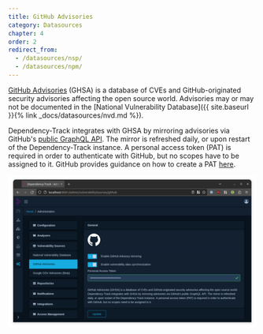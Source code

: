 ```yaml
---
title: GitHub Advisories
category: Datasources
chapter: 4
order: 2
redirect_from:
  - /datasources/nsp/
  - /datasources/npm/
---
```


[GitHub Advisories](https://github.com/advisories) (GHSA) is a database of CVEs and GitHub-originated security advisories affecting the open source world.
Advisories may or may not be documented in the [National Vulnerability Database]({{ site.baseurl }}{% link _docs/datasources/nvd.md %}).

Dependency-Track integrates with GHSA by mirroring advisories via GitHub's [public GraphQL API](https://docs.github.com/en/graphql).
The mirror is refreshed daily, or upon restart of the Dependency-Track instance.
A personal access token (PAT) is required in order to authenticate with GitHub, but no scopes have to be assigned to it.
GitHub provides guidance on how to create a PAT [here](https://docs.github.com/en/authentication/keeping-your-account-and-data-secure/creating-a-personal-access-token).

![GitHub Advisories Configuration](../../images/screenshots/github-advisories-configuration.png)
